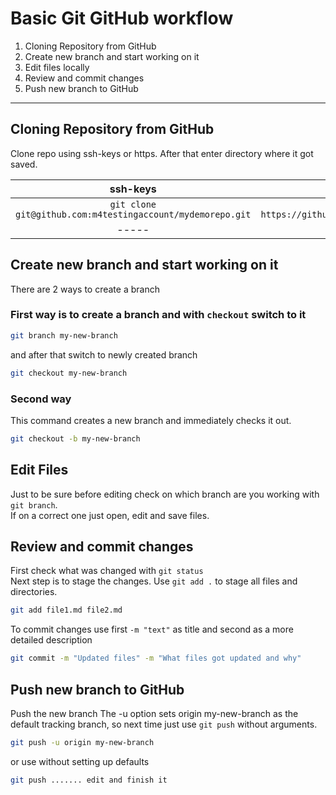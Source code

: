 # Basic Git GitHub workflow

1. Cloning Repository from GitHub
2. Create new branch and start working on it
3. Edit files locally
4. Review and commit changes
5. Push new branch to GitHub

-----

## Cloning Repository from GitHub

Clone repo using ssh-keys or https. After that enter directory where it got saved.

| ssh-keys | https |
| :-----: | :-----: |
| `git clone git@github.com:m4testingaccount/mydemorepo.git` | `git clone https://github.com/m4testingaccount/mydemorepo.git` |
| ----- | ----- |

## Create new branch and start working on it

There are 2 ways to create a branch  
### First way is to create a branch and with `checkout` switch to it

```sh
git branch my-new-branch
```

and after that switch to newly created branch

```sh
git checkout my-new-branch
```

### Second way

This command creates a new branch and immediately checks it out.

```sh
git checkout -b my-new-branch
```

## Edit Files

Just to be sure before editing check on which branch are you working with `git branch`.  
If on a correct one just open, edit and save files. 

## Review and commit changes

First check what was changed with `git status`  
Next step is to stage the changes. Use `git add .` to stage all files and directories.

```sh
git add file1.md file2.md
```

To commit changes use first `-m "text"` as title and second as a more detailed description

```sh
git commit -m "Updated files" -m "What files got updated and why"
```

## Push new branch to GitHub

Push the new branch
The -u option sets origin my-new-branch as the default tracking branch, so next time just use `git push` without arguments.  

```sh
git push -u origin my-new-branch
```

or use without setting up defaults

```sh
git push ....... edit and finish it
```


